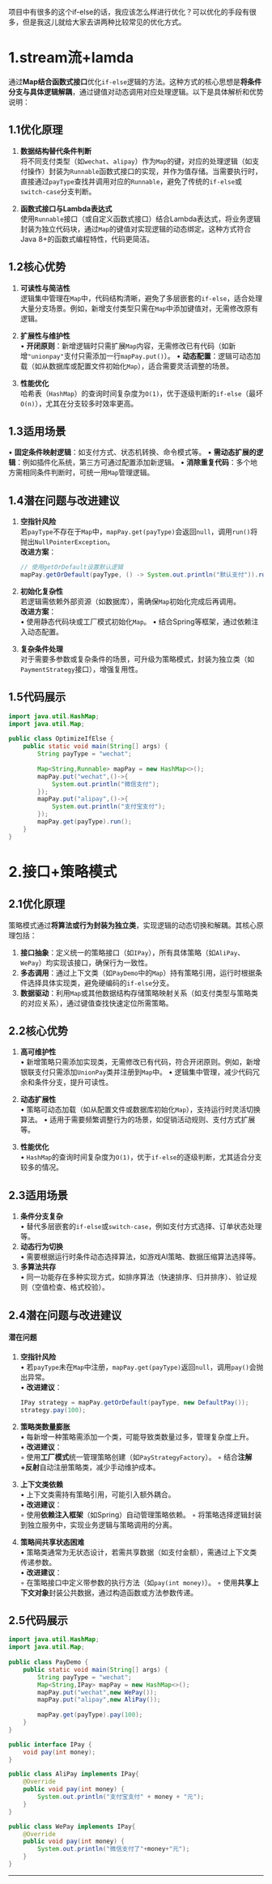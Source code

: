 项目中有很多的这个if-else的话，我应该怎么样进行优化？可以优化的手段有很多，但是我这儿就给大家去讲两种比较常见的优化方式。
# 1.stream流+lamda
通过**Map结合函数式接口**优化`if-else`逻辑的方法。这种方式的核心思想是**将条件分支与具体逻辑解耦**，通过键值对动态调用对应处理逻辑。以下是具体解析和优势说明：

## 1.1**优化原理**
1. **数据结构替代条件判断**  
   将不同支付类型（如`wechat`、`alipay`）作为`Map`的键，对应的处理逻辑（如支付操作）封装为`Runnable`函数式接口的实现，并作为值存储。当需要执行时，直接通过`payType`查找并调用对应的`Runnable`，避免了传统的`if-else`或`switch-case`分支判断。

2. **函数式接口与Lambda表达式**  
   使用`Runnable`接口（或自定义函数式接口）结合Lambda表达式，将业务逻辑封装为独立代码块，通过`Map`的键值对实现逻辑的动态绑定。这种方式符合Java 8+的函数式编程特性，代码更简洁。


## 1.2**核心优势**
1. **可读性与简洁性**  
   逻辑集中管理在`Map`中，代码结构清晰，避免了多层嵌套的`if-else`，适合处理大量分支场景。例如，新增支付类型只需在`Map`中添加键值对，无需修改原有逻辑。

2. **扩展性与维护性**  
   • **开闭原则**：新增逻辑时只需扩展`Map`内容，无需修改已有代码（如新增`"unionpay"`支付只需添加一行`mapPay.put()`）。
   • **动态配置**：逻辑可动态加载（如从数据库或配置文件初始化`Map`），适合需要灵活调整的场景。

3. **性能优化**  
   哈希表（`HashMap`）的查询时间复杂度为`O(1)`，优于逐级判断的`if-else`（最坏`O(n)`），尤其在分支较多时效率更高。


## 1.3**适用场景**
• **固定条件映射逻辑**：如支付方式、状态机转换、命令模式等。
• **需动态扩展的逻辑**：例如插件化系统，第三方可通过配置添加新逻辑。
• **消除重复代码**：多个地方需相同条件判断时，可统一用`Map`管理逻辑。


## 1.4**潜在问题与改进建议**
1. **空指针风险**  
   若`payType`不存在于`Map`中，`mapPay.get(payType)`会返回`null`，调用`run()`将抛出`NullPointerException`。  
   **改进方案**：  
   ```java
   // 使用getOrDefault设置默认逻辑
   mapPay.getOrDefault(payType, () -> System.out.println("默认支付")).run();
   ```

2. **初始化复杂性**  
   若逻辑需依赖外部资源（如数据库），需确保`Map`初始化完成后再调用。  
   **改进方案**：  
   • 使用静态代码块或工厂模式初始化`Map`。
   • 结合Spring等框架，通过依赖注入动态配置。

3. **复杂条件处理**  
   对于需要多参数或复杂条件的场景，可升级为策略模式，封装为独立类（如`PaymentStrategy`接口），增强复用性。
## 1.5代码展示
```java
import java.util.HashMap;  
import java.util.Map;  
  
public class OptimizeIfElse {  
    public static void main(String[] args) {  
        String payType = "wechat";  
  
        Map<String,Runnable> mapPay = new HashMap<>();  
        mapPay.put("wechat",()->{  
            System.out.println("微信支付");  
        });  
        mapPay.put("alipay",()->{  
            System.out.println("支付宝支付");  
        });  
        mapPay.get(payType).run();  
    }  
}
```

# 2.接口+策略模式
## 2.1**优化原理**
策略模式通过**将算法或行为封装为独立类**，实现逻辑的动态切换和解耦。其核心原理包括：
1. **接口抽象**：定义统一的策略接口（如`IPay`），所有具体策略（如`AliPay`、`WePay`）均实现该接口，确保行为一致性。
2. **多态调用**：通过上下文类（如`PayDemo`中的`Map`）持有策略引用，运行时根据条件选择具体实现类，避免硬编码的`if-else`分支。
3. **数据驱动**：利用`Map`或其他数据结构存储策略映射关系（如支付类型与策略类的对应关系），通过键值查找快速定位所需策略。
## 2.2**核心优势**
1. **高可维护性**  
   • 新增策略只需添加实现类，无需修改已有代码，符合开闭原则。例如，新增银联支付只需添加`UnionPay`类并注册到`Map`中。
   • 逻辑集中管理，减少代码冗余和条件分支，提升可读性。

2. **动态扩展性**  
   • 策略可动态加载（如从配置文件或数据库初始化`Map`），支持运行时灵活切换算法。
   • 适用于需要频繁调整行为的场景，如促销活动规则、支付方式扩展等。

3. **性能优化**  
   • `HashMap`的查询时间复杂度为`O(1)`，优于`if-else`的逐级判断，尤其适合分支较多的情况。

## 2.3**适用场景**
1. **条件分支复杂**  
   • 替代多层嵌套的`if-else`或`switch-case`，例如支付方式选择、订单状态处理等。
2. **动态行为切换**  
   • 需要根据运行时条件动态选择算法，如游戏AI策略、数据压缩算法选择等。
3. **多算法共存**  
   • 同一功能存在多种实现方式，如排序算法（快速排序、归并排序）、验证规则（空值检查、格式校验）。

## 2.4**潜在问题与改进建议**
#### **潜在问题**
1. **空指针风险**  
   • 若`payType`未在`Map`中注册，`mapPay.get(payType)`返回`null`，调用`pay()`会抛出异常。  
   • **改进建议**：  
     ```java
     IPay strategy = mapPay.getOrDefault(payType, new DefaultPay());
     strategy.pay(100);
     ```

2. **策略类数量膨胀**  
   • 每新增一种策略需添加一个类，可能导致类数量过多，管理复杂度上升。  
   • **改进建议**：  
     ◦ 使用**工厂模式**统一管理策略创建（如`PayStrategyFactory`）。
     ◦ 结合**注解+反射**自动注册策略类，减少手动维护成本。

3. **上下文类依赖**  
   • 上下文类需持有策略引用，可能引入额外耦合。  
   • **改进建议**：  
     ◦ 使用**依赖注入框架**（如Spring）自动管理策略依赖。
     ◦ 将策略选择逻辑封装到独立服务中，实现业务逻辑与策略调用的分离。

4. **策略间共享状态困难**  
   • 策略类通常为无状态设计，若需共享数据（如支付金额），需通过上下文类传递参数。  
   • **改进建议**：  
     ◦ 在策略接口中定义带参数的执行方法（如`pay(int money)`）。
     ◦ 使用**共享上下文对象**封装公共数据，通过构造函数或方法参数传递。
## 2.5代码展示
```java
import java.util.HashMap;  
import java.util.Map;  
  
public class PayDemo {  
    public static void main(String[] args) {  
        String payType = "wechat";  
        Map<String,IPay> mapPay = new HashMap<>();  
        mapPay.put("wechat",new WePay());  
        mapPay.put("alipay",new AliPay());  
  
        mapPay.get(payType).pay(100);  
    }  
}

public interface IPay {  
    void pay(int money);  
}

public class AliPay implements IPay{  
    @Override  
    public void pay(int money) {  
        System.out.println("支付宝支付" + money + "元");  
    }  
}

public class WePay implements IPay{  
    @Override  
    public void pay(int money) {  
        System.out.println("微信支付了"+money+"元");  
    }  
}
```
---
